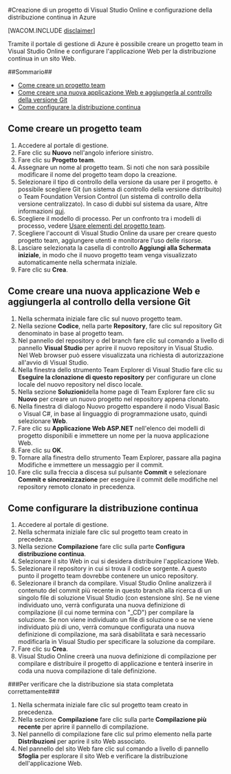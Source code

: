 ﻿<properties urlDisplayName="How to create a VSO project and setup Continuous Deployment" pageTitle="Come creare un progetto team di Visual Studio Online e configurare la distribuzione continua - Microsoft Azure" metaKeywords="Visual Studio Online create team project, continuous deployment to Azure" description="Informazioni su come creare un progetto team in Visual Studio Online e configurarlo per la distribuzione continua in Azure." metaCanonical="" services="cloud-services, visual-studio-online" documentationCenter="" title="How to Create and Deploy a Cloud Service" authors="jimlamb" solutions="" writer="jimlamb" manager="kamrani" editor=""  />

<tags ms.service="visual-studio-online" ms.workload="tbd" ms.tgt_pltfrm="ibiza" ms.devlang="na" ms.topic="article" ms.date="01/01/1900" ms.author="jimlamb" />

#Creazione di un progetto di Visual Studio Online e configurazione della distribuzione continua in Azure 

[WACOM.INCLUDE [disclaimer](../includes/disclaimer.md)]

Tramite il portale di gestione di Azure è possibile creare un progetto team in Visual Studio Online e configurare l'applicazione Web per la distribuzione continua in un sito Web.

##Sommario##

* [Come creare un progetto team](#create_team_project)
* [Come creare una nuova applicazione Web e aggiungerla al controllo della versione Git](#create_web_app)
* [Come configurare la distribuzione continua](#continuous_deployment)

## <a name="create_team_project"></a>Come creare un progetto team

1. Accedere al portale di gestione.
2. Fare clic su **Nuovo** nell'angolo inferiore sinistro.
3. Fare clic su **Progetto team**.
4. Assegnare un nome al progetto team. Si noti che non sarà possibile modificare il nome del progetto team dopo la creazione.
5. Selezionare il tipo di controllo della versione da usare per il progetto. è possibile scegliere Git (un sistema di controllo della versione distribuito) o Team Foundation Version Control (un sistema di controllo della versione centralizzato). In caso di dubbi sul sistema da usare, Altre informazioni [qui](http://msdn.microsoft.com/it-it/library/ms181368.aspx).
6. Scegliere il modello di processo. Per un confronto tra i modelli di processo, vedere [Usare elementi del progetto team](http://msdn.microsoft.com/it-it/library/ms400752.aspx).
7. Scegliere l'account di Visual Studio Online da usare per creare questo progetto team, aggiungere utenti e monitorare l'uso delle risorse.
8. Lasciare selezionata la casella di controllo **Aggiungi alla Schermata iniziale**, in modo che il nuovo progetto team venga visualizzato automaticamente nella schermata iniziale.
9. Fare clic su **Crea**.

## <a name="create_web_app"></a>Come creare una nuova applicazione Web e aggiungerla al controllo della versione Git

1. Nella schermata iniziale fare clic sul nuovo progetto team.
2. Nella sezione **Codice**, nella parte **Repository**, fare clic sul repository Git denominato in base al progetto team.
3. Nel pannello del repository o del branch fare clic sul comando a livello di pannello **Visual Studio** per aprire il nuovo repository in Visual Studio. Nel Web browser può essere visualizzata una richiesta di autorizzazione all'avvio di Visual Studio.
4.  Nella finestra dello strumento Team Explorer di Visual Studio fare clic su **Eseguire la clonazione di questo repository** per configurare un clone locale del nuovo repository nel disco locale.
5.  Nella sezione **Soluzioni**della home page di Team Explorer fare clic su **Nuovo** per creare un nuovo progetto nel repository appena clonato.
6.  Nella finestra di dialogo Nuovo progetto espandere il nodo Visual Basic o Visual C#, in base al linguaggio di programmazione usato, quindi selezionare **Web**.
7.  Fare clic su **Applicazione Web ASP.NET** nell'elenco dei modelli di progetto disponibili e immettere un nome per la nuova applicazione Web.
8.  Fare clic su **OK**.
9.  Tornare alla finestra dello strumento Team Explorer, passare alla pagina Modifiche e immettere un messaggio per il commit.
10.  Fare clic sulla freccia a discesa sul pulsante **Commit** e selezionare **Commit e sincronizzazione** per eseguire il commit delle modifiche nel repository remoto clonato in precedenza.

## <a name="continuous_deployment"></a>Come configurare la distribuzione continua

1. Accedere al portale di gestione.
2. Nella schermata iniziale fare clic sul progetto team creato in precedenza.
3. Nella sezione **Compilazione** fare clic sulla parte **Configura distribuzione continua**.
4. Selezionare il sito Web in cui si desidera distribuire l'applicazione Web.
5. Selezionare il repository in cui si trova il codice sorgente. A questo punto il progetto team dovrebbe contenere un unico repository.
6. Selezionare il branch da compilare. Visual Studio Online analizzerà il contenuto del commit più recente in questo branch alla ricerca di un singolo file di soluzione Visual Studio (con estensione sln). Se ne viene individuato uno, verrà configurata una nuova definizione di compilazione (il cui nome termina con "_CD") per compilare la soluzione. Se non viene individuato un file di soluzione o se ne viene individuato più di uno, verrà comunque configurata una nuova definizione di compilazione, ma sarà disabilitata e sarà necessario modificarla in Visual Studio per specificare la soluzione da compilare. 
7. Fare clic su **Crea**.
8. Visual Studio Online creerà una nuova definizione di compilazione per compilare e distribuire il progetto di applicazione e tenterà inserire in coda una nuova compilazione di tale definizione.

###Per verificare che la distribuzione sia stata completata correttamente###

1. Nella schermata iniziale fare clic sul progetto team creato in precedenza.
2. Nella sezione **Compilazione** fare clic sulla parte **Compilazione più recente** per aprire il pannello di compilazione.
3. Nel pannello di compilazione fare clic sul primo elemento nella parte **Distribuzioni** per aprire il sito Web associato.
4. Nel pannello del sito Web fare clic sul comando a livello di pannello **Sfoglia** per esplorare il sito Web e verificare la distribuzione dell'applicazione Web.
